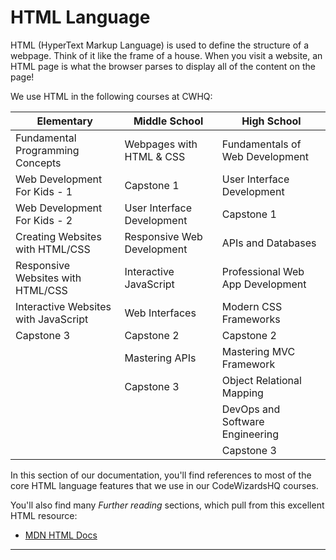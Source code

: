 # HTML Language

HTML (HyperText Markup Language) is used to define the structure of a webpage. Think of it like the frame of a house. When you visit a website, an HTML page is what the browser parses to display all of the content on the page!

We use HTML in the following courses at CWHQ:

| Elementary                           | Middle School              | High School                     |
| ------------------------------------ | ---------------------------| ------------------------------- |
| Fundamental Programming Concepts     | Webpages with HTML & CSS   | Fundamentals of Web Development |
| Web Development For Kids - 1         | Capstone 1                 | User Interface Development      |
| Web Development For Kids - 2         | User Interface Development | Capstone 1                      |
| Creating Websites with HTML/CSS      | Responsive Web Development | APIs and Databases              |
| Responsive Websites with HTML/CSS    | Interactive JavaScript     | Professional Web App Development|
| Interactive Websites with JavaScript | Web Interfaces             | Modern CSS Frameworks           |
| Capstone 3                           | Capstone 2                 | Capstone 2                      |
|                                      | Mastering APIs             | Mastering MVC Framework         |
|                                      | Capstone 3                 | Object Relational Mapping       |
|                                      |                            | DevOps and Software Engineering |
|                                      |                            | Capstone 3                      |

In this section of our documentation, you'll find references to most of the core HTML language features that we use in our CodeWizardsHQ courses.

You'll also find many _Further reading_ sections, which pull from this excellent HTML resource:

-   [MDN HTML Docs](https://developer.mozilla.org/en-US/docs/Web/HTML)

<hr>

